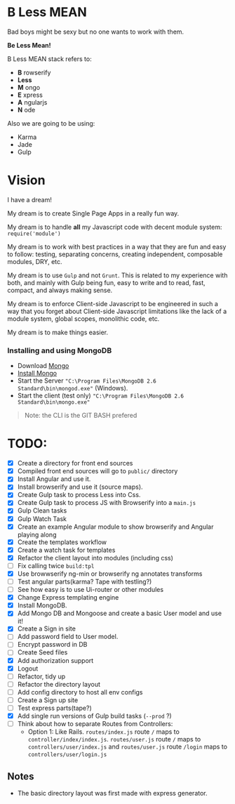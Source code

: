 B Less MEAN
=======

Bad boys might be sexy but no one wants to work with them.


**Be Less Mean!**


B Less MEAN stack refers to:

- **B** rowserify
- **Less**
- **M** ongo
- **E** xpress
- **A** ngularjs
- **N** ode


Also we are going to be using:

- Karma
- Jade
- Gulp


Vision
======

I have a dream!

My dream is to create Single Page Apps in a really fun way.

My dream is to handle **all** my Javascript code with decent module system: `require('module')`

My dream is to work with best practices in a way that they are fun and easy to follow: testing, separating concerns, creating independent, composable modules, DRY, etc.

My dream is to use `Gulp` and not `Grunt`. This is related to my experience with both, and mainly with Gulp being fun, easy to write and to read, fast, compact, and always making sense.


My dream is to enforce Client-side Javascript to be engineered in such a way that you forget about Client-side Javascript limitations like the lack of a module system, global scopes, monolithic code, etc. 

My dream is to make things easier.


### Installing and using MongoDB

- Download [Mongo](http://www.mongodb.org/downloads)
- [Install Mongo](http://docs.mongodb.org/manual/tutorial/install-mongodb-on-windows/)
- Start the Server `"C:\Program Files\MongoDB 2.6 Standard\bin\mongod.exe"` (Windows).
- Start the client (test only) `"C:\Program Files\MongoDB 2.6 Standard\bin\mongo.exe"`

> Note: the CLI is the GIT BASH prefered

TODO:
====

- [x] Create a directory for front end sources
- [x] Compiled front end sources will go to `public/` directory
- [x] Install Angular and use it.
- [x] Install browserify and use it (source maps).
- [x] Create Gulp task to process Less into Css.
- [x] Create Gulp task to process JS with Browserify into a `main.js`
- [x] Gulp Clean tasks
- [x] Gulp Watch Task
- [x] Create an example Angular module to show browserify and Angular playing along
- [x] Create the templates workflow
- [x] Create a watch task for templates
- [x] Refactor the client layout into modules (including css)
- [ ] Fix calling twice `build:tpl`
- [x] Use browwserify ng-min or browserify ng annotates transforms 
- [ ] Test angular parts(karma? Tape with testling?)
- [ ] See how easy is to use Ui-router or other modules
- [x] Change Express templating engine
- [x] Install MongoDB.
- [x] Add Mongo DB and Mongoose and create a basic User model and use it!
- [x] Create a Sign in site
- [ ] Add password field to User model.
- [ ] Encrypt password in DB
- [ ] Create Seed files
- [x] Add authorization support
- [x] Logout
- [ ] Refactor, tidy up
- [ ] Refactor the directory layout
- [ ] Add config directory to host all env configs
- [ ] Create a Sign up site
- [ ] Test express parts(tape?)
- [x] Add single run versions of Gulp build tasks (`--prod` ?)
- [ ] Think about how to separate Routes from Controllers:
     - Option 1: Like Rails. `routes/index.js` route `/` maps to `controller/index/index.js`. `routes/user.js` route `/` maps to `controllers/user/index.js` and `routes/user.js` route `/login` maps to `controllers/user/login.js`



## Notes

- The basic directory layout was first made with express generator.
